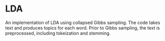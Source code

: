 # LDA

An implementation of LDA using collapsed Gibbs sampling. The code takes text and produces topics for each word. 
Prior to Gibbs sampling, the text is preprocessed, including tokeization and stemming.
